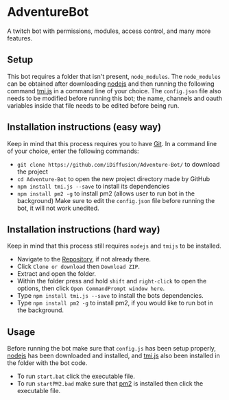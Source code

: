 # AdventureBot
A twitch bot with permissions, modules, access control, and many more features.

## Setup
This bot requires a folder that isn't present, `node_modules`. The `node_modules` can be obtained after downloading [nodejs](https://nodejs.org/en/) and then running the following command [tmi.js](https://docs.tmijs.org/) in a command line of your choice. The `config.json` file also needs to be modified before running this bot; the name, channels and oauth variables inside that file needs to be edited before being run.

## Installation instructions (easy way)
Keep in mind that this process requires you to have [Git](https://git-scm.com/).
In a command line of your choice, enter the following commands:
- `git clone https://github.com/iDiffusion/Adventure-Bot/` to download the project
- `cd Adventure-Bot` to open the new project directory made by GitHub
- `npm install tmi.js --save` to install its dependencies
- `npm install pm2 -g` to install pm2 (allows user to run bot in the background)
Make sure to edit the `config.json` file before running the bot, it will not work unedited.

## Installation instructions (hard way)
Keep in mind that this process still requires `nodejs` and `tmijs` to be installed.
- Navigate to the [Repository](https://github.com/iDiffusion/Adventure-Bot), if not already there.
- Click `Clone or download` then `Download ZIP`.
- Extract and open the folder.
- Within the folder press and hold `shift` and `right-click` to open the options, then click `Open CommandPrompt window here`.
- Type `npm install tmi.js --save` to install the bots dependencies.
- Type `npm install pm2 -g` to install pm2, if you would like to run bot in the background.

## Usage
Before running the bot make sure that `config.js` has been setup properly,
[nodejs](https://nodejs.org/en/) has been downloaded and installed,
and [tmi.js](https://docs.tmijs.org/) also been installed in the folder with the bot code.
- To run `start.bat` click the executable file.
- To run `startPM2.bad` make sure that [pm2](http://pm2.keymetrics.io/) is installed then click the executable file.
